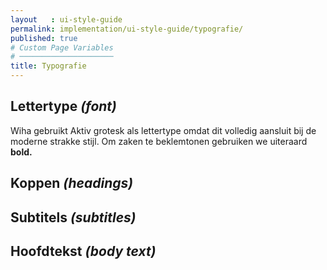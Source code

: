 ```yaml
---
layout   : ui-style-guide
permalink: implementation/ui-style-guide/typografie/
published: true
# Custom Page Variables
# ─────────────────────
title: Typografie
---
```


## Lettertype *(font)*
<p> Wiha gebruikt Aktiv grotesk als lettertype omdat dit volledig aansluit bij de moderne strakke stijl. Om zaken te beklemtonen gebruiken we uiteraard <strong>bold.</strong></p>

## Koppen *(headings)*

## Subtitels *(subtitles)*

## Hoofdtekst *(body text)*